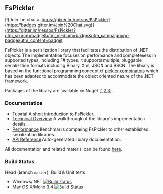 ## FsPickler

[![Join the chat at https://gitter.im/nessos/FsPickler](https://badges.gitter.im/Join%20Chat.svg)](https://gitter.im/nessos/FsPickler?utm_source=badge&utm_medium=badge&utm_campaign=pr-badge&utm_content=badge)

FsPickler is a serialization library that facilitates the distribution of .NET objects.
The implementation focuses on performance and completeness in supported types, including F# types.
It supports multiple, pluggable serialization formats including Binary, Xml, JSON and BSON.
The library is based on the functional programming concept of 
[pickler combinators](http://lambda-the-ultimate.org/node/2243) 
which has been adapted to accommodate the object oriented nature of the .NET framework.

Packages of the library are available on Nuget [[1](http://www.nuget.org/packages/FsPickler),[2](http://www.nuget.org/packages/FsPickler.Json),[3](http://www.nuget.org/packages/FsPickler.CSharp)].

### Documentation

* [Tutorial](http://nessos.github.io/FsPickler/tutorial.html) A short introduction to FsPickler.
* [Technical Overview](http://nessos.github.io/FsPickler/overview.html) A walkthrough of the library's implementation details.
* [Performance](http://nessos.github.io/FsPickler/benchmarks.html) Benchmarks comparing FsPickler to other established serialization libraries.
* [API Reference](http://nessos.github.io/FsPickler/reference/index.html) Auto-generated library documentation.

All documentation and related material can be found [here](http://nessos.github.io/FsPickler/).

### Build Status

Head (branch `master`), Build & Unit tests

* Windows/.NET [![Build status](https://ci.appveyor.com/api/projects/status/vwthnxgal50ua8ej/branch/master)](https://ci.appveyor.com/project/nessos/fspickler)
* Mac OS X/Mono 3.4 [![Build Status](https://travis-ci.org/nessos/FsPickler.png?branch=master)](https://travis-ci.org/nessos/FsPickler/branches)
